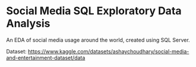 # Social Media SQL Exploratory Data Analysis
An EDA of social media usage around the world, created using SQL Server.




Dataset: https://www.kaggle.com/datasets/ashaychoudhary/social-media-and-entertainment-dataset/data
